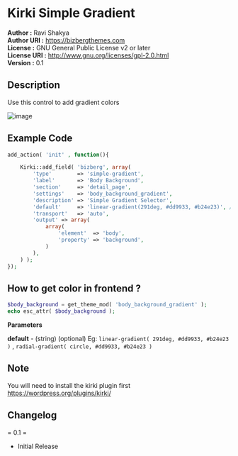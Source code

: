 # Kirki Simple Gradient

**Author      :** Ravi Shakya  
**Author URI  :** https://bizbergthemes.com  
**License     :** GNU General Public License v2 or later  
**License URI :** http://www.gnu.org/licenses/gpl-2.0.html  
**Version     :** 0.1

## Description ##

Use this control to add gradient colors

![image](https://user-images.githubusercontent.com/11089018/139005468-22be15be-4213-49ef-b287-e08486e2d7af.png)

## Example Code ##

````php
add_action( 'init' , function(){

	Kirki::add_field( 'bizberg', array(
		'type'        => 'simple-gradient',
		'label'       => 'Body Background',
		'section'     => 'detail_page',
		'settings'    => 'body_background_gradient',
		'description' => 'Simple Gradient Selector',
		'default'     => 'linear-gradient(291deg, #dd9933, #b24e23)', // Use only hex colors
		'transport'   => 'auto',
		'output' => array(
			array(
				'element'  => 'body',
				'property' => 'background',
			)
		),
	) );
});
````

## How to get color in frontend ? ##
````php
$body_background = get_theme_mod( 'body_background_gradient' );
echo esc_attr( $body_background );
````

**Parameters**  

**default** - (string) (optional) Eg: `linear-gradient( 291deg, #dd9933, #b24e23 )` , `radial-gradient( circle, #dd9933, #b24e23 )`

## Note ##
You will need to install the kirki plugin first https://wordpress.org/plugins/kirki/

## Changelog ##

= 0.1 =
- Initial Release

